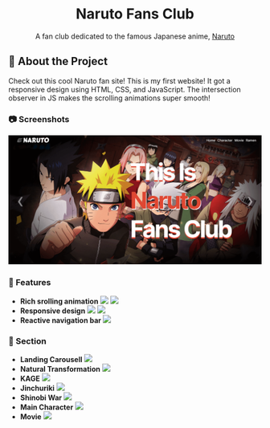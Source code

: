 <div align="center">
  <h1>Naruto Fans Club</h1>
  
  <p>
    A fan club dedicated to the famous Japanese anime, <a href="https://naruto-official.com/en">Naruto</a>
  </p>
  
</div>


## :star2: About the Project
Check out this cool Naruto fan site! This is my first website! It got a responsive design using HTML, CSS, and JavaScript. The intersection observer in JS makes the scrolling animations super smooth!

### :camera: Screenshots

<div align="center"> 
  <img src="./readme/screenshot.png" alt="screenshot" />
</div>

### :dart: Features

- **Rich srolling animation**
![](./readme/scroll1.gif)
![](./readme/scroll2.gif)
- **Responsive design**
![](./readme/responsive1.gif) ![](./readme/responsive2.gif)
- **Reactive navigation bar**
![](./readme/navbar.gif)

### :abacus: Section
- **Landing Carousell**
![](./readme/landing-carousel.gif)
- **Natural Transformation**
![](./readme/natural.gif)
- **KAGE**
![](./readme/kage.gif)
- **Jinchuriki**
![](./readme/jinchuriki.gif)
- **Shinobi War**
![](./readme/war.gif)
- **Main Character**
![](./readme/character.gif)
- **Movie**
![](./readme/movie.gif)

